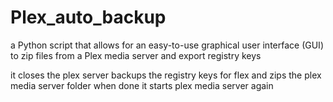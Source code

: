 # Plex_auto_backup
 a Python script that allows for an easy-to-use graphical user interface (GUI) to zip files from a Plex media server and export registry keys

it closes the plex server backups the registry keys for flex and zips the plex media server folder when done it starts plex media server again
